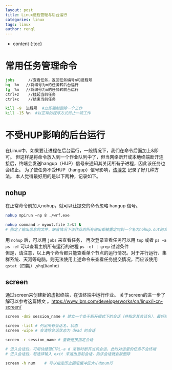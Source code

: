 ```yaml
---
layout: post
title: Linux进程管理与后台运行
categories: linux
tags: linux
author: renql
---
```


* content
{:toc}

# 常用任务管理命令
```bash
jobs      //查看任务，返回任务编号n和进程号
bg  %n   //将编号为n的任务转后台运行
fg  %n   //将编号为n的任务转前台运行
ctrl+z    //挂起当前任务
ctrl+c    //结束当前任务

kill -9  进程号  #立即强制删除一个工作   
kill -15 %n  #以正常的程序方式终止一项工作
```

# 不受HUP影响的后台运行
在Linux中，如果要让进程在后台运行，一般情况下，我们在命令后面加上&即可。
但这样是将命令放入到一个作业队列中了，但当网络断开或本地终端断开连接后，终端会发送hangup（HUP）信号来通知其关闭所有子进程，因此该任务也会终止。
为了使任务不受HUP（hangup）信号影响，<a href="https://www.ibm.com/developerworks/cn/linux/l-cn-nohup/index.html" target="_blank">该博文</a> 记录了好几种方法。
本人觉得最好用的是以下两种，记录如下。

## nohup
在正常命令前加入nohup，就可以让提交的命令忽略 hangup 信号。
```bash
nohup mpirun –np 8 ./wrf.exe

nohup command > myout.file 2>&1 &  
# 指定了输出信息的文件，缺省情况下该作业的所有输出都被重定向到一个名为nohup.out的文件中
```

用 `nohup` 后，可以用 ` jobs ` 来查看任务， 再次登录查看任务可以用 ` top ` 或者 ` ps –a `      
` ps -ef `  可以查看主机所有运行的进程   ` ps -ef | grep ` 过滤条件   
但是，请注意，以上两个命令都只能查看单个节点的运行情况。对于并行运行、集群系统、天河等电脑，则无法使用上述命令来查看任务提交情况，而应该使用 `qstat`（四期）,`yhq`(tianhe)

## screen
通过screen来创建新的虚拟终端，在该终端中运行作业。
关于screen的进一步了解可以参考这篇博文 。<a href="https://www.ibm.com/developerworks/cn/linux/l-cn-screen/" target="_blank">https://www.ibm.com/developerworks/cn/linux/l-cn-screen/</a>

```bash
screen -dmS session_name # 建立一个处于断开模式下的会话（并指定其会话名），最好给每个会话命名，便于区分

screen -list # 列出所有会话名、状态
screen -wipe # 会清除会话状态为 dead 的会话

screen -r session_name # 重新连接指定会话

# 进入会话后，可用快捷键CTRL-a d 来暂时断开当前会话，此时对话里的任务不会终端
# 进入会话后，若选择输入 exit 来退出当前会话，则该会话就会被删除

screen -h num	 # 可以指定历史回滚缓冲区大小为num行
```
